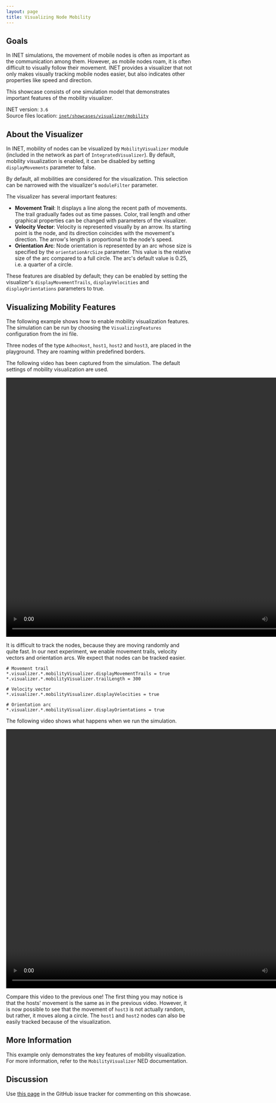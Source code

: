 ```yaml
---
layout: page
title: Visualizing Node Mobility
---
```


## Goals

In INET simulations, the movement of mobile nodes is often as important as the
communication among them. However, as mobile nodes roam, it is often difficult
to visually follow their movement. INET provides a visualizer that not only
makes visually tracking mobile nodes easier, but also indicates other 
properties like speed and direction.

This showcase consists of one simulation model that demonstrates important
features of the mobility visualizer.

INET version: `3.6`<br>
Source files location: <a href="https://github.com/inet-framework/inet-showcases/tree/master/visualizer/mobility" target="_blank">`inet/showcases/visualizer/mobility`</a>

## About the Visualizer

In INET, mobility of nodes can be visualized by `MobilityVisualizer`
module (included in the network as part of `IntegratedVisualizer`). By
default, mobility visualization is enabled, it can be disabled by setting
`displayMovements` parameter to false.

By default, all mobilities are considered for the visualization. This selection
can be narrowed with the visualizer's `moduleFilter` parameter.

The visualizer has several important features:

- **Movement Trail**: It displays a line along the recent path of movements.
  The trail gradually fades out as time passes. Color, trail length and other
  graphical properties can be changed with parameters of the visualizer.
- **Velocity Vector**: Velocity is represented visually by an arrow.
  Its starting point is the node, and its direction coincides with the
  movement's direction. The arrow's length is proportional to the node's speed.
- **Orientation Arc**: Node orientation is represented by an arc whose size is
  specified by the `orientationArcSize` parameter. This value is the relative
  size of the arc compared to a full circle. The arc's default value is 0.25,
  i.e. a quarter of a circle.

These features are disabled by default; they can be enabled by setting the
visualizer's `displayMovementTrails`, `displayVelocities`
and `displayOrientations` parameters to true.

## Visualizing Mobility Features

The following example shows how to enable mobility visualization features. The
simulation can be run by choosing the `VisualizingFeatures` configuration from
the ini file.

Three nodes of the type `AdhocHost`, `host1`, `host2` and `host3`, are placed 
in the playground. They are roaming within predefined borders.

The following video has been captured from the simulation. The default settings 
of mobility visualization are used.

<p><video autoplay loop controls onclick="this.paused ? this.play() : this.pause();" width="822" height="702" src="NoFeatures_v0620.m4v"></video></p>

It is difficult to track the nodes, because they are moving randomly and quite fast.
In our next experiment, we enable movement trails, velocity vectors and
orientation arcs. We expect that nodes can be tracked easier.

``` {.snippet}
# Movement trail
*.visualizer.*.mobilityVisualizer.displayMovementTrails = true
*.visualizer.*.mobilityVisualizer.trailLength = 300

# Velocity vector
*.visualizer.*.mobilityVisualizer.displayVelocities = true

# Orientation arc
*.visualizer.*.mobilityVisualizer.displayOrientations = true
```

The following video shows what happens when we run the simulation.

<p><video autoplay loop controls onclick="this.paused ? this.play() : this.pause();" width="822" height="702" src="VisualizingFeatures_v0627.m4v"></video></p>

Compare this video to the previous one! The first thing you may notice is that
the hosts' movement is the same as in the previous video. However, it is now
possible to see that the movement of `host3` is not actually random, but rather,
it moves along a circle. The `host1` and `host2` nodes can also be easily 
tracked because of the visualization.

## More Information

This example only demonstrates the key features of mobility visualization. For
more information, refer to the `MobilityVisualizer` NED documentation.

## Discussion

Use <a href="https://github.com/inet-framework/inet-showcases/issues/14"
target="_blank">this page</a> in the GitHub issue tracker for commenting on
this showcase.

